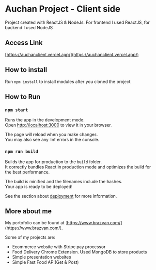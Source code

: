 # Auchan Project - Client side

Project created with ReactJS & NodeJs. For frontend I used ReactJS, for backend I used NodeJS 

## Access Link

[https://auchanclient.vercel.app/](https://auchanclient.vercel.app/)


## How to install

Run  `npm install` to install modules after you cloned the project

## How to Run
### `npm start`

Runs the app in the development mode.\
Open [http://localhost:3000](http://localhost:3000) to view it in your browser.

The page will reload when you make changes.\
You may also see any lint errors in the console.


### `npm run build`

Builds the app for production to the `build` folder.\
It correctly bundles React in production mode and optimizes the build for the best performance.

The build is minified and the filenames include the hashes.\
Your app is ready to be deployed!

See the section about [deployment](https://facebook.github.io/create-react-app/docs/deployment) for more information.


## More about me

My portofolio can be found at [https://www.brazvan.com/](https://www.brazvan.com/). 

Some of my projects are: 
* Ecommerce website with Stripe pay processor
* Food Delivery Chrome Extension. Used MongoDB to store products  
* Simple presentation websites
* Simple Fast Food API(Get & Post)


